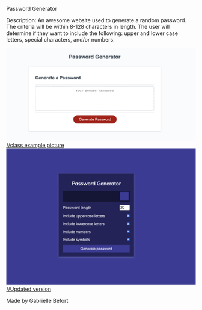 Password Generator

Description: An awesome website used to generate a random password. The criteria will be within 8-128 characters in length.  The user will determine if they want to include the following: upper and lower case letters, special characters, and/or numbers. 

<a href="https://mrsbefort.github.io/password-generator/">
<img src="assets/images/generatepassword1.jpeg"> //class example picture
<img src="assets/images/generatepassword2.png"> //Updated version
</a>


Made by Gabrielle Befort


